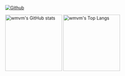 
[![Github](https://img.shields.io/github/followers/wmvm0?label=Follow&style=social)](https://github.com/wmvm0)

<a href="https://github.com/wmvm0"><img height="180em" src="https://github-readme-stats.vercel.app/api?username=wmvm0&count_private=true&show_icons=true&theme=transparent" alt="wmvm's GitHub stats" /></a>
<a href="https://github.com/wmvm0"><img height="180em" src="https://github-readme-stats.vercel.app/api/top-langs/?username=wmvm0&layout=compact&hide=vba,html&langs_count=5&theme=transparent" alt="wmvm's Top Langs" /></a>

